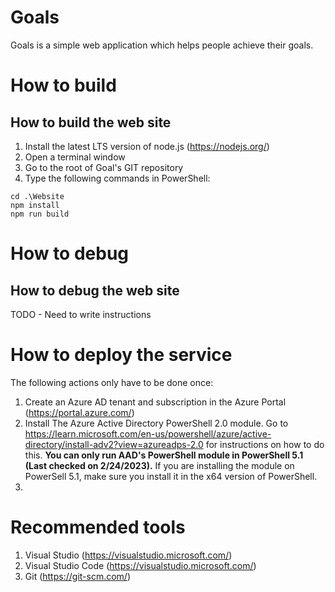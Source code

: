 # Goals
Goals is a simple web application which helps people achieve their goals.



# How to build
## How to build the web site
1. Install the latest LTS version of node.js (https://nodejs.org/)
2. Open a terminal window
3. Go to the root of Goal's GIT repository
4. Type the following commands in PowerShell:

```
cd .\Website
npm install
npm run build
```


# How to debug
## How to debug the web site

TODO - Need to write instructions


# How to deploy the service

The following actions only have to be done once:

1. Create an Azure AD tenant and subscription in the Azure Portal (https://portal.azure.com/)
2. Install The Azure Active Directory PowerShell 2.0 module.  Go to https://learn.microsoft.com/en-us/powershell/azure/active-directory/install-adv2?view=azureadps-2.0 for instructions on how to do this.  **You can only run AAD's PowerShell module in PowerShell 5.1 (Last checked on 2/24/2023).**  If you are installing the module on PowerSell 5.1, make sure you install it in the x64 version of PowerShell.  
3. 




# Recommended tools
1. Visual Studio (https://visualstudio.microsoft.com/)
2. Visual Studio Code (https://visualstudio.microsoft.com/)
3. Git (https://git-scm.com/)
